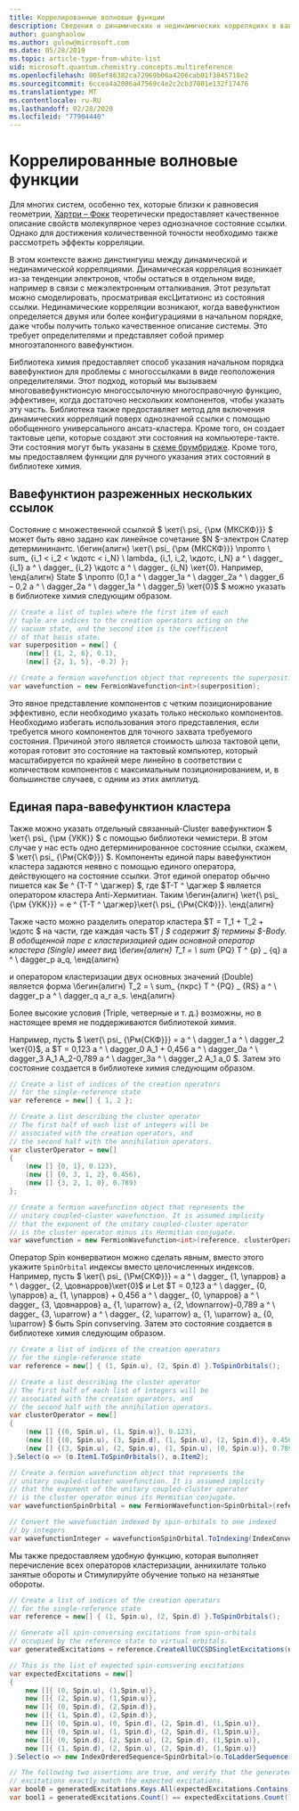 ```yaml
---
title: Коррелированные волновые функции
description: Сведения о динамических и нединамических корреляциях в вавефунктионс с помощью библиотеки Microsoft тактов химия.
author: guanghaolow
ms.author: gulow@microsoft.com
ms.date: 05/28/2019
ms.topic: article-type-from-white-list
uid: microsoft.quantum.chemistry.concepts.multireference
ms.openlocfilehash: 005ef86382ca72969b06a4206cab01f3845718e2
ms.sourcegitcommit: 6ccea4a2006a47569c4e2c2cb37001e132f17476
ms.translationtype: MT
ms.contentlocale: ru-RU
ms.lasthandoff: 02/28/2020
ms.locfileid: "77904440"
---
```

# <a name="correlated-wavefunctions"></a>Коррелированные волновые функции

Для многих систем, особенно тех, которые близки к равновесия геометрии, [Хартри – Фокк](xref:microsoft.quantum.chemistry.concepts.hartreefock) теоретически предоставляет качественное описание свойств молекулярное через однозначное состояние ссылки. Однако для достижения количественной точности необходимо также рассмотреть эффекты корреляции. 

В этом контексте важно динстингуиш между динамической и нединамической корреляциями.
Динамическая корреляция возникает из-за тенденции электронов, чтобы остаться в отдельном виде, например в связи с межэлектронным отталкивания. Этот результат можно смоделировать, просматривая ексЦитатионс из состояния ссылки. Нединамические корреляции возникают, когда вавефунктион определяется двумя или более конфигурациями в начальном порядке, даже чтобы получить только качественное описание системы.
Это требует определителями и представляет собой пример многоэталонного вавефунктион.

Библиотека химия предоставляет способ указания начальном порядка вавефунктион для проблемы с многоссылками в виде геоположения определителями. Этот подход, который мы вызываем многовавефунктионсую многоссылочную многосправочную функцию, эффективен, когда достаточно нескольких компонентов, чтобы указать эту часть. Библиотека также предоставляет метод для включения динамических корреляций поверх однозначной ссылки с помощью обобщенного универсального ансатз-кластера. Кроме того, он создает тактовые цепи, которые создают эти состояния на компьютере-такте. Эти состояния могут быть указаны в [схеме брумбридже](xref:microsoft.quantum.libraries.chemistry.schema.broombridge). Кроме того, мы предоставляем функции для ручного указания этих состояний в библиотеке химия.

## <a name="sparse-multi-reference-wavefunction"></a>Вавефунктион разреженных нескольких ссылок
Состояние с множественной ссылкой $ \кет{\ psi_ {\рм {МКСКФ}}} $ может быть явно задано как линейное сочетание $N $-электрон Слатер детермининантс.
\бегин{алигн} \кет{\ psi_ {\рм {МКСКФ}}} \пропто \ sum_ {i_1 < i_2 < \кдотс < i_N} \ lambda_ {i_1, i_2, \кдотс, i_N} a ^ \ dagger_ {i_1} а ^ \ dagger_ {i_2} \кдотс a ^ \ dagger_ {i_N} \кет{0}.
Например, \енд{алигн} State $ \пропто (0,1 a ^ \ dagger_1a ^ \ dagger_2a ^ \ dagger_6 – 0,2 a ^ \ dagger_2a ^ \ dagger_1a ^ \ dagger_5) \кет{0}$ $ можно указать в библиотеке химия следующим образом.
```csharp
// Create a list of tuples where the first item of each 
// tuple are indices to the creation operators acting on the
// vacuum state, and the second item is the coefficient
// of that basis state.
var superposition = new[] {
    (new[] {1, 2, 6}, 0.1),
    (new[] {2, 1, 5}, -0.2) };

// Create a fermion wavefunction object that represents the superposition.
var wavefunction = new FermionWavefunction<int>(superposition);
```
Это явное представление компонентов с четким позиционирование эффективно, если необходимо указать только несколько компонентов. Необходимо избегать использования этого представления, если требуется много компонентов для точного захвата требуемого состояния. Причиной этого является стоимость шлюза тактовой цепи, которая готовит это состояние на тактовый компьютер, который масштабируется по крайней мере линейно в соответствии с количеством компонентов с максимальным позиционированием, и, в большинстве случаев, с одним из этих амплитуд.

## <a name="unitary-coupled-cluster-wavefunction"></a>Единая пара-вавефунктион кластера
Также можно указать отдельный связанный-Cluster вавефунктион $ \кет{\ psi_ {\рм {УКК}} $ с помощью библиотеки чемистери. В этом случае у нас есть одно детерминированное состояние ссылки, скажем, $ \кет{\ psi_ {\Рм{СКФ}}} $. Компоненты единой пары вавефунктион кластера задаются неявно с помощью единого оператора, действующего на состояние ссылки.
Этот единой оператор обычно пишется как $e ^ {T-T ^ \дагжер} $, где $T-T ^ \дагжер $ является оператором кластера Anti-Хермитиан. Таким \бегин{алигн} \кет{\ psi_ {\рм {УКК}}} = e ^ {T-T ^ \дагжер}\кет{\ psi_ {\Рм{СКФ}}}.
\енд{алигн}

Также часто можно разделить оператор кластера $T = T_1 + T_2 + \кдотс $ на части, где каждая часть $T _j $ содержит $j термины $-Body. В обобщенной паре с кластеризацией один основной оператор кластера (Single) имеет вид \бегин{алигн} T_1 = \ sum_ {PQ} T ^ {p} _ {q} a ^ \ dagger_p a_q, \енд{алигн}

и оператором кластеризации двух основных значений (Double) является форма \бегин{алигн} T_2 = \ sum_ {пкрс} T ^ {PQ} _ {RS} a ^ \ dagger_p a ^ \ dagger_q a_r a_s.
\енд{алигн}

Более высокие условия (Triple, четверные и т. д.) возможны, но в настоящее время не поддерживаются библиотекой химия.

Например, пусть $ \кет{\ psi_ {\Рм{СКФ}}} = a ^ \ dagger_1 a ^ \ dagger_2 \кет{0}$, а $T = 0,123 a ^ \ dagger_0 A_1 + 0,456 а ^ \ dagger_0a ^ \ dagger_3 A_1 A_2-0,789 a ^ \ dagger_3a ^ \ dagger_2 A_1 a_0 $. Затем это состояние создается в библиотеке химия следующим образом.
```csharp
// Create a list of indices of the creation operators
// for the single-reference state
var reference = new[] { 1, 2 };

// Create a list describing the cluster operator
// The first half of each list of integers will be
// associated with the creation operators, and
// the second half with the annihilation operators.
var clusterOperator = new[]
{
    (new [] {0, 1}, 0.123),
    (new [] {0, 3, 1, 2}, 0.456),
    (new [] {3, 2, 1, 0}, 0.789)
};

// Create a fermion wavefunction object that represents the 
// unitary coupled-cluster wavefunction. It is assumed implicity
// that the exponent of the unitary coupled-cluster operator
// is the cluster operator minus its Hermitian conjugate.
var wavefunction = new FermionWavefunction<int>(reference, clusterOperator);
```

Оператор Spin конверватион можно сделать явным, вместо этого укажите `SpinOrbital` индексы вместо целочисленных индексов. Например, пусть $ \кет{\ psi_ {\Рм{СКФ}}} = a ^ \ dagger_ {1, \упарров} a ^ \ dagger_ {2, \довнарров}\кет{0}$ и Let $T = 0,123 a ^ \ dagger_ {0, \упарров} a_ {1, \упарров} + 0,456 a ^ \ dagger_ {0, \упарров} a ^ \ dagger_ {3, \довнарров} a_ {1, \uparrow} a_ {2, \downarrow}-0,789 а ^ \ dagger_ {3, \uparrow} a ^ \ dagger_ {2, \uparrow} a_ {1, \uparrow} a_ {0, \uparrow} $ быть Spin convserving. Затем это состояние создается в библиотеке химия следующим образом.
```csharp
// Create a list of indices of the creation operators
// for the single-reference state
var reference = new[] { (1, Spin.u), (2, Spin.d) }.ToSpinOrbitals();

// Create a list describing the cluster operator
// The first half of each list of integers will be
// associated with the creation operators, and
// the second half with the annihilation operators.
var clusterOperator = new[]
{
    (new [] {(0, Spin.u), (1, Spin.u)}, 0.123),
    (new [] {(0, Spin.u), (3, Spin.d), (1, Spin.u), (2, Spin.d)}, 0.456),
    (new [] {(3, Spin.u), (2, Spin.u), (1, Spin.u), (0, Spin.u)}, 0.789)
}.Select(o => (o.Item1.ToSpinOrbitals(), o.Item2);

// Create a fermion wavefunction object that represents the 
// unitary coupled-cluster wavefunction. It is assumed implicity
// that the exponent of the unitary coupled-cluster operator
// is the cluster operator minus its Hermitian conjugate.
var wavefunctionSpinOrbital = new FermionWavefunction<SpinOrbital>(reference, clusterOperator);

// Convert the wavefunction indexed by spin-orbitals to one indexed
// by integers
var wavefunctionInteger = wavefunctionSpinOrbital.ToIndexing(IndexConvention.UpDown);
```

Мы также предоставляем удобную функцию, которая выполняет перечисление всех операторов кластеризации, аннихилате только занятые обороты и Стимулируйте обучение только на незанятые обороты.
```csharp
// Create a list of indices of the creation operators
// for the single-reference state
var reference = new[] { (1, Spin.u), (2, Spin.d) }.ToSpinOrbitals();

// Generate all spin-conversing excitations from spin-orbitals 
// occupied by the reference state to virtual orbitals.
var generatedExcitations = reference.CreateAllUCCSDSingletExcitations(nOrbitals: 3).Excitations;

// This is the list of expected spin-consvering excitations
var expectedExcitations = new[]
{
    new []{ (0, Spin.u), (1,Spin.u)},
    new []{ (2, Spin.u), (1,Spin.u)},
    new []{ (0, Spin.d), (2,Spin.d)},
    new []{ (1, Spin.d), (2,Spin.d)},
    new []{ (0, Spin.u), (0, Spin.d), (2, Spin.d), (1,Spin.u)},
    new []{ (0, Spin.u), (1, Spin.d), (2, Spin.d), (1,Spin.u)},
    new []{ (0, Spin.d), (2, Spin.u), (2, Spin.d), (1,Spin.u)},
    new []{ (1, Spin.d), (2, Spin.u), (2, Spin.d), (1,Spin.u)}
}.Select(o => new IndexOrderedSequence<SpinOrbital>(o.ToLadderSequence()));

// The following two assertions are true, and verify that the generated 
// excitations exactly match the expected excitations.
var bool0 = generatedExcitations.Keys.All(expectedExcitations.Contains);
var bool1 = generatedExcitations.Count() == expectedExcitations.Count();
```
